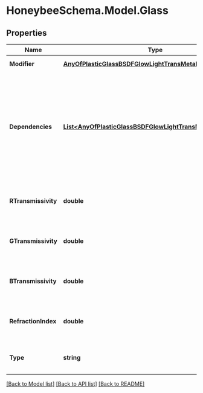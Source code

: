 
# HoneybeeSchema.Model.Glass

## Properties

Name | Type | Description | Notes
------------ | ------------- | ------------- | -------------
**Modifier** | [**AnyOfPlasticGlassBSDFGlowLightTransMetalVoidMirror**](AnyOfPlasticGlassBSDFGlowLightTransMetalVoidMirror.md) | Material modifier. | [optional] 
**Dependencies** | [**List&lt;AnyOfPlasticGlassBSDFGlowLightTransMetalVoidMirror&gt;**](AnyOfPlasticGlassBSDFGlowLightTransMetalVoidMirror.md) | List of modifiers that this modifier depends on. This argument is only useful for defining advanced modifiers where the modifier is defined based on other modifiers. | [optional] 
**RTransmissivity** | **double** | A value between 0 and 1 for the red channel transmissivity. | [optional] [default to 0.0D]
**GTransmissivity** | **double** | A value between 0 and 1 for the green channel transmissivity. | [optional] [default to 0.0D]
**BTransmissivity** | **double** | A value between 0 and 1 for the blue channel transmissivity. | [optional] [default to 0.0D]
**RefractionIndex** | **double** | A value between 0 and 1 for the index of refraction. | [optional] [default to 1.52D]
**Type** | **string** |  | [optional] [readonly] [default to "Glass"]

[[Back to Model list]](../README.md#documentation-for-models)
[[Back to API list]](../README.md#documentation-for-api-endpoints)
[[Back to README]](../README.md)

